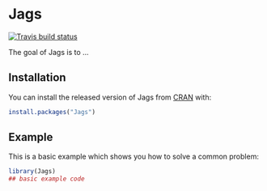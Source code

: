 
# Jags

<!-- badges: start -->
[![Travis build status](https://travis-ci.com/bhjagolinzer/Jags.svg?branch=master)](https://travis-ci.com/bhjagolinzer/Jags)
<!-- badges: end -->

The goal of Jags is to ...

## Installation

You can install the released version of Jags from [CRAN](https://CRAN.R-project.org) with:

``` r
install.packages("Jags")
```

## Example

This is a basic example which shows you how to solve a common problem:

``` r
library(Jags)
## basic example code
```

